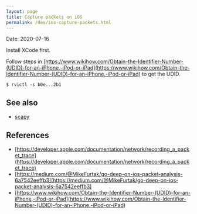 ```yaml
---
layout: page
title: Capture packets on iOS
permalink: /dev/ios-capture-packets.html
---
```


Date: 2020-07-16

Install XCode first.

Follow steps in [https://www.wikihow.com/Obtain-the-Identifier-Number-(UDID)-for-an-iPhone,-iPod-or-iPad](<https://www.wikihow.com/Obtain-the-Identifier-Number-(UDID)-for-an-iPhone,-iPod-or-iPad>) to get the UDID.

```
$ rvictl -s b0e...2b1
```

## See also

- [scapy](/2020/07/16/scapy.html)

## References

- [https://developer.apple.com/documentation/network/recording_a_packet_trace](https://developer.apple.com/documentation/network/recording_a_packet_trace)
- [https://medium.com/@MikeFurtak/go-deep-on-ios-packet-analysis-6a7542eeffb3](https://medium.com/@MikeFurtak/go-deep-on-ios-packet-analysis-6a7542eeffb3)
- [https://www.wikihow.com/Obtain-the-Identifier-Number-(UDID)-for-an-iPhone,-iPod-or-iPad](<https://www.wikihow.com/Obtain-the-Identifier-Number-(UDID)-for-an-iPhone,-iPod-or-iPad>)
